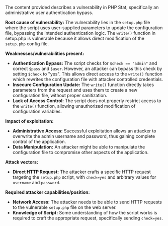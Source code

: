 The content provided describes a vulnerability in PHP Stat, specifically an administrative user authentication bypass.

**Root cause of vulnerability:**
The vulnerability lies in the `setup.php` file where the script uses user-supplied parameters to update the configuration file, bypassing the intended authentication logic. The `write()` function in setup.php is vulnerable because it allows direct modification of the `setup.php` config file.

**Weaknesses/vulnerabilities present:**
- **Authentication Bypass:** The script checks for `$check == "admin"` and correct `$pass` and `$user`. However, an attacker can bypass this check by setting `$check` to "yes". This allows direct access to the `write()` function which rewrites the configuration file with attacker controlled credentials.
- **Insecure Configuration Update:** The `write()` function directly takes parameters from the request and uses them to create a new configuration file, without proper sanitization.
- **Lack of Access Control:** The script does not properly restrict access to the `write()` function, allowing unauthorized modification of configuration variables.

**Impact of exploitation:**
- **Administrative Access:** Successful exploitation allows an attacker to overwrite the admin username and password, thus gaining complete control of the application.
- **Data Manipulation:** An attacker might be able to manipulate the configuration file to compromise other aspects of the application.

**Attack vectors:**
- **Direct HTTP Request:** The attacker crafts a specific HTTP request targeting the `setup.php` script, with `check=yes` and arbitrary values for `username` and `password`.

**Required attacker capabilities/position:**
- **Network Access:** The attacker needs to be able to send HTTP requests to the vulnerable `setup.php` file on the web server.
- **Knowledge of Script:** Some understanding of how the script works is required to craft the appropriate request, specifically sending `check=yes`.